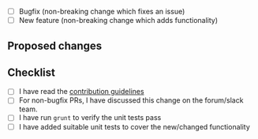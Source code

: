 <!--
## Before you hit that Submit button....

Please read our [contribution guidelines](https://github.com/node-red/node-red/blob/master/CONTRIBUTING.md)
before submitting a pull-request.

## Types of changes

What types of changes does your code introduce?
Put an `x` in the boxes that apply
-->

- [ ] Bugfix (non-breaking change which fixes an issue)
- [ ] New feature (non-breaking change which adds functionality)

<!--
If you want to raise a pull-request with a new feature, or a refactoring
of existing code, it **may well get rejected** if it hasn't been discussed on
the [forum](https://discourse.nodered.org) or
[slack team](https://nodered.org/slack) first.

-->

## Proposed changes

<!-- Describe the nature of this change. What problem does it address? -->

## Checklist
<!-- Put an `x` in the boxes that apply -->

- [ ] I have read the [contribution guidelines](https://github.com/node-red/node-red/blob/master/CONTRIBUTING.md)
- [ ] For non-bugfix PRs, I have discussed this change on the forum/slack team.
- [ ] I have run `grunt` to verify the unit tests pass
- [ ] I have added suitable unit tests to cover the new/changed functionality
